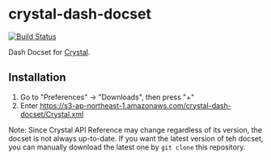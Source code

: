 # crystal-dash-docset

[![Build Status](https://travis-ci.org/5t111111/crystal-dash-docset.svg)](https://travis-ci.org/5t111111/crystal-dash-docset)  

Dash Docset for [Crystal](http://crystal-lang.org).

## Installation

1. Go to "Preferences" -> "Downloads", then press "+"
2. Enter https://s3-ap-northeast-1.amazonaws.com/crystal-dash-docset/Crystal.xml

Note: Since Crystal API Reference may change regardless of its version, the docset is not always up-to-date. If you want the latest version of teh docset, you can manually download the latest one by `git clone` this repository.
